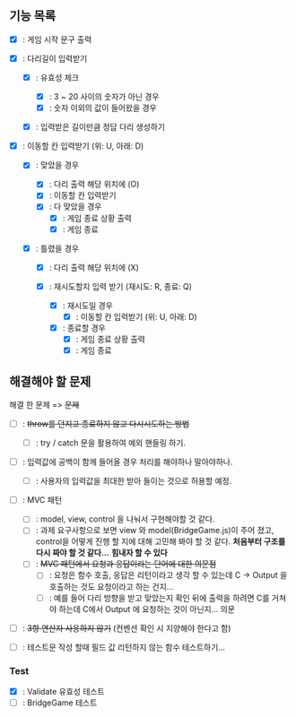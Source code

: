 ## 기능 목록

- [x] : 게임 시작 문구 출력
- [x] : 다리길이 입력받기

  - [x] : 유효성 체크

    - [x] : 3 ~ 20 사이의 숫자가 아닌 경우
    - [x] : 숫자 이외의 값이 들어왔을 경우

  - [x] : 입력받은 길이만큼 정답 다리 생성하기

- [x] : 이동할 칸 입력받기 (위: U, 아래: D)

  - [x] : 맞았을 경우

    - [x] : 다리 출력 해당 위치에 (O)
    - [x] : 이동할 칸 입력받기
    - [x] : 다 맞았을 경우
      - [x] : 게임 종료 상황 출력
      - [x] : 게임 종료

  - [x] : 틀렸을 경우

    - [x] : 다리 출력 해당 위치에 (X)
    - [x] : 재시도할지 입력 받기 (재시도: R, 종료: Q)

      - [x] : 재시도일 경우
        - [x] : 이동할 칸 입력받기 (위: U, 아래: D)
      - [x] : 종료할 경우
        - [x] : 게임 종료 상황 출력
        - [x] : 게임 종료

## 해결해야 할 문제

해결 한 문제 => ~~문제~~

- [ ] : ~~throw를 던지고 종료하지 않고 다시시도하는 방법~~

  - [ ] : try / catch 문을 활용하여 예외 핸들링 하기.

- [ ] : 입력값에 공백이 함께 들어올 경우 처리를 해야하나 말아야하나.

  - [ ] : 사용자의 입력값을 최대한 받아 들이는 것으로 허용할 예정.

- [ ] : MVC 패턴
  - [ ] : model, view, control 을 나눠서 구현해야할 것 같다.
  - [ ] : 과제 요구사항으로 보면 view 와 model(BridgeGame.js)이 주어 졌고, control을 어떻게 진행 할 지에 대해 고민해 봐야 할 것 같다.
        **처음부터 구조를 다시 짜야 할 것 같다...**
        **힘내자 할 수 있다**
  - [ ] : ~~MVC 패턴에서 요청과 응답이라는 단어에 대한 의문점~~
    - [ ] : 요청은 함수 호출, 응답은 리턴이라고 생각 할 수 있는데 C -> Output 을 호출하는 것도 요청이라고 하는 건지...
    - [ ] : 예를 들어 다리 방향을 받고 맞았는지 확인 뒤에 출력을 하려면 C를 거쳐야 하는데 C에서 Output 에 요청하는 것이 아닌지... 의문
- [ ] : ~~3항 연산자 사용하지 않기~~ (컨벤션 확인 시 지양해야 한다고 함)
- [ ] : 테스트문 작성 할때 필드 값 리턴하지 않는 함수 테스트하기...

### Test

- [x] : Validate 유효성 테스트
- [ ] : BridgeGame 테스트
